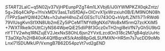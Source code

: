 $START$2LalC+q5N02jv37VjHPEunpPZgT4m1LXVbj6/iJ0iYWMPKZX0qkZntz/5g+26q4CkPp+lYn/xMDV3asLTsISfDAjl+OICrvX1jxWrzxiuh0B/E/M9NON08h/TPPzSaeYQW42CMs+h2uheH4hoZxEGEScTU743OQ+hVpfLZN11i7TrRWd679VlUsgKvnSt1XN8Ub2mEZy5iPCeMTNfYd9gNXd7WoBxM5rmQ7zcKXiM5+7WXTRkeIkOUttC/yNS64WpeQiE25dliP8f3Gcz0xTH2ngl8eVfN7yGh5U9bGnYTTV2whq1RNZujEV2JexNxS8OhL6jsn2YVxtLzcdOn318c2M7gB4qlzUuHcT3aOXp7o2HB40oK4QIfBqrxK5/kAtd88pGdLSUfMXN+HR5m7s7ucDD9oMbLnxl71SDUMkUP/VxmgB7B62D54pzVt7vd2g$END$